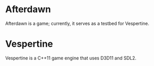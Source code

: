 # Afterdawn
Afterdawn is a game; currently, it serves as a testbed for Vespertine.

# Vespertine
Vespertine is a C++11 game engine that uses D3D11 and SDL2.